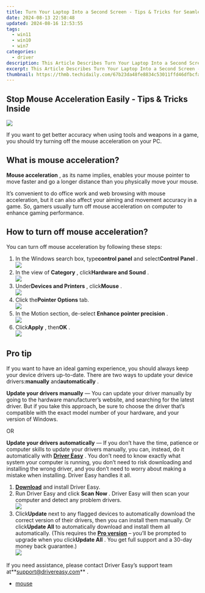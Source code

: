 ```yaml
---
title: Turn Your Laptop Into a Second Screen - Tips & Tricks for Seamless Dual-Display Setup
date: 2024-08-13 22:58:48
updated: 2024-08-16 12:53:55
tags:
  - win11
  - win10
  - win7
categories:
  - driver
description: This Article Describes Turn Your Laptop Into a Second Screen - Tips & Tricks for Seamless Dual-Display Setup
excerpt: This Article Describes Turn Your Laptop Into a Second Screen - Tips & Tricks for Seamless Dual-Display Setup
thumbnail: https://thmb.techidaily.com/67b23da48fe8834c53011ffd46dfbcfae0dcd1d4b8032e4d0eac025d92bb93bb.jpg
---
```


## Stop Mouse Acceleration Easily - Tips & Tricks Inside

![](https://images.drivereasy.com/wp-content/uploads/2018/09/img_5b99da21b4121.jpg)

 If you want to get better accuracy when using tools and weapons in a game, you should try turning off the mouse acceleration on your PC.

## What is mouse acceleration?

**Mouse acceleration** , as its name implies, enables your mouse pointer to move faster and go a longer distance than you physically move your mouse.

 It’s convenient to do office work and web browsing with mouse acceleration, but it can also affect your aiming and movement accuracy in a game. So, gamers usually turn off mouse acceleration on computer to enhance gaming performance.

## How to turn off mouse acceleration?

You can turn off mouse acceleration by following these steps:

1. In the Windows search box, type**control panel** and select**Control Panel** .  
![](https://images.drivereasy.com/wp-content/uploads/2018/09/img_5b99fe0194fd2.jpg)
2. In the view of **Category** , click**Hardware and Sound** .  
![](https://images.drivereasy.com/wp-content/uploads/2018/09/img_5b99fe5ea75ae.jpg)
3. Under**Devices and Printers** , click**Mouse** .  
![](https://images.drivereasy.com/wp-content/uploads/2018/09/img_5b99fea27ddc1.jpg)
4. Click the**Pointer Options** tab.  
![](https://images.drivereasy.com/wp-content/uploads/2018/09/img_5b99fef5a7975.jpg)
5. In the Motion section, de-select **Enhance pointer precision** .  
![](https://images.drivereasy.com/wp-content/uploads/2018/09/img_5b99ff65a327b.jpg)
6. Click**Apply** , then**OK** .  
![](https://images.drivereasy.com/wp-content/uploads/2018/09/img_5b9a002dec526.jpg)

## Pro tip

 If you want to have an ideal gaming experience, you should always keep your device drivers up-to-date. There are two ways to update your device drivers:**manually** and**automatically** .

**Update your drivers manually** — You can update your driver manually by going to the hardware manufacturer’s website, and searching for the latest driver. But if you take this approach, be sure to choose the driver that’s compatible with the exact model number of your hardware, and your version of Windows.

OR

**Update your drivers automatically** — If you don’t have the time, patience or computer skills to update your drivers manually, you can, instead, do it automatically with **[Driver Easy](https://tools.techidaily.com/drivereasy/download/)**  . You don’t need to know exactly what system your computer is running, you don’t need to risk downloading and installing the wrong driver, and you don’t need to worry about making a mistake when installing. Driver Easy handles it all.

1. **[Download](https://tools.techidaily.com/drivereasy/download/)**  and install Driver Easy.
2. Run Driver Easy and click **Scan Now** . Driver Easy will then scan your computer and detect any problem drivers.  
![](https://images.drivereasy.com/wp-content/uploads/2018/09/img_5b9a06233ac0e.jpg)
3. Click**Update** next to any flagged devices to automatically download the correct version of their drivers, then you can install them manually. Or click**Update All** to automatically download and install them all automatically. (This requires the **[Pro version](https://tools.techidaily.com/drivereasy/download/)**  – you’ll be prompted to upgrade when you click**Update All** . You get full support and a 30-day money back guarantee.)  
![](https://images.drivereasy.com/wp-content/uploads/2018/09/img_5b9a06a08ce3b.jpg)

 If you need assistance, please contact Driver Easy’s support team at**<support@drivereasy.com>** .

* [mouse](https://tools.techidaily.com/drivereasy/download/)

<ins class="adsbygoogle"
     style="display:block"
     data-ad-format="autorelaxed"
     data-ad-client="ca-pub-7571918770474297"
     data-ad-slot="1223367746"></ins>



<ins class="adsbygoogle"
     style="display:block"
     data-ad-client="ca-pub-7571918770474297"
     data-ad-slot="8358498916"
     data-ad-format="auto"
     data-full-width-responsive="true"></ins>
